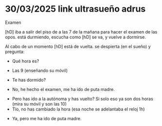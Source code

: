 # 30/03/2025 link ultrasueño adrus

Examen

[hD] iba a salir del piso de <hA> a las 7 de la mañana para hacer el examen de las opos. <hA> está durmiendo, escucha como [hD] se va, y vuelve a dormirse.

Al cabo de un momento [hD] está de vuelta. <hA> se despierta (en el sueño) y pregunta:

+ Qué hora es?
- Las 9 (enseñando su móvil)
+ Te has dormido?
- No, he hecho el examen, me ha ido de puta madre.
+ Pero has ido a la autónoma y has vuelto? Si solo eso ya son dos horas (mira su móvil y son las 10)
+ Tío, no has cambiado la hora (esa noche se adelantaba el reloj 1h)
- Ya, pero me ha ido de puta madre.

